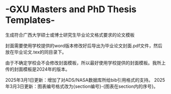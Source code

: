# -GXU Masters and PhD Thesis Templates-
生成符合广西大学硕士或博士研究生毕业论文格式要求的论文模板

封面需要使用学校提供的word版本修改好后导出为毕业论文封面.pdf文件，然后放在毕业论文.tex的同目录下。

由于不确定学校会不会修改封面模板，所以最好使用学校提供的封面模板。我所上传的封面模板是2024年的版本。

2025年3月1日更新：增加了对ADS/NASA数据库所给bib引用格式的支持。
2025年3月3日更新：图表编号格式改为{section编号}-{图表在section内的序号}。
